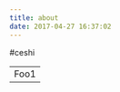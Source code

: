 ```yaml
---
title: about
date: 2017-04-27 16:37:02
---
```


#ceshi
<table>
    <tr>
        <td>Foo1</td>
    </tr>
</table>
